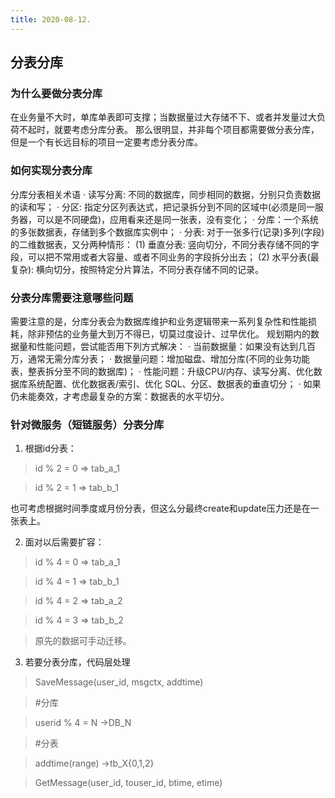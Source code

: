 ```yaml
---
title: 2020-08-12.
---
```


## 分表分库

### 为什么要做分表分库
在业务量不大时，单库单表即可支撑；当数据量过大存储不下、或者并发量过大负荷不起时，就要考虑分库分表。
那么很明显，并非每个项目都需要做分表分库，但是一个有长远目标的项目一定要考虑分表分库。

### 如何实现分表分库
分库分表相关术语
· 读写分离: 不同的数据库，同步相同的数据，分别只负责数据的读和写；
· 分区: 指定分区列表达式，把记录拆分到不同的区域中(必须是同一服务器，可以是不同硬盘)，应用看来还是同一张表，没有变化；
· 分库：一个系统的多张数据表，存储到多个数据库实例中；
· 分表: 对于一张多行(记录)多列(字段)的二维数据表，又分两种情形： 
  (1) 垂直分表: 竖向切分，不同分表存储不同的字段，可以把不常用或者大容量、或者不同业务的字段拆分出去； 
  (2) 水平分表(最复杂): 横向切分，按照特定分片算法，不同分表存储不同的记录。

### 分表分库需要注意哪些问题
需要注意的是，分库分表会为数据库维护和业务逻辑带来一系列复杂性和性能损耗，除非预估的业务量大到万不得已，切莫过度设计、过早优化。 
规划期内的数据量和性能问题，尝试能否用下列方式解决：
· 当前数据量：如果没有达到几百万，通常无需分库分表；
· 数据量问题：增加磁盘、增加分库(不同的业务功能表，整表拆分至不同的数据库)；
· 性能问题：升级CPU/内存、读写分离、优化数据库系统配置、优化数据表/索引、优化 SQL、分区、数据表的垂直切分；
· 如果仍未能奏效，才考虑最复杂的方案：数据表的水平切分。

### 针对微服务（短链服务）分表分库

1. 根据id分表：

>id % 2 = 0 => tab_a_1

>id % 2 = 1 => tab_b_1

也可考虑根据时间季度或月份分表，但这么分最终create和update压力还是在一张表上。

2. 面对以后需要扩容：

>id % 4 = 0 => tab_a_1

>id % 4 = 1 => tab_b_1

>id % 4 = 2 => tab_a_2

>id % 4 = 3 => tab_b_2

>原先的数据可手动迁移。

3. 若要分表分库，代码层处理

>SaveMessage(user_id, msgctx, addtime)

>#分库

>userid % 4 = N ->DB_N

>#分表

>addtime(range) ->tb_X{0,1,2}

>GetMessage(user_id, touser_id, btime, etime)